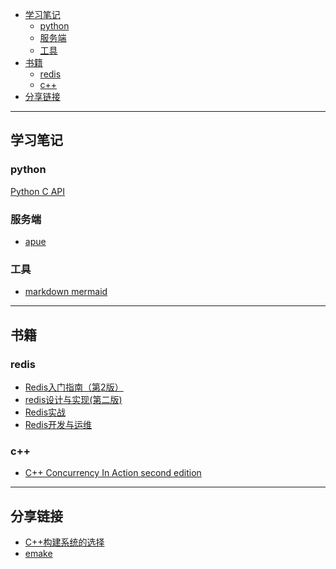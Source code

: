 
<!-- TOC -->

- [学习笔记](#学习笔记)
    - [python](#python)
    - [服务端](#服务端)
    - [工具](#工具)
- [书籍](#书籍)
    - [redis](#redis)
    - [c++](#c)
- [分享链接](#分享链接)

<!-- /TOC -->

---

## 学习笔记
### python
[Python C API](https://github.com/starlitnext/starlitnext.github.io/blob/main/python/python%20C%20API.md)

### 服务端
* [apue](https://github.com/starlitnext/starlitnext.github.io/blob/main/apue/apue.md)

### 工具
* [markdown mermaid](https://github.com/starlitnext/starlitnext.github.io/blob/main/markdown%E7%94%BB%E5%9B%BE.md)

---

## 书籍
### redis
* [Redis入门指南（第2版）](https://github.com/starlitnext/ebooks/blob/main/redis/Redis%E5%85%A5%E9%97%A8%E6%8C%87%E5%8D%97%EF%BC%88%E7%AC%AC2%E7%89%88%EF%BC%89.pdf)
* [redis设计与实现(第二版)](https://github.com/starlitnext/ebooks/blob/main/redis/redis%E8%AE%BE%E8%AE%A1%E4%B8%8E%E5%AE%9E%E7%8E%B0(%E7%AC%AC%E4%BA%8C%E7%89%88).pdf)
* [Redis实战](https://github.com/starlitnext/ebooks/blob/main/redis/Redis%E5%AE%9E%E6%88%98.pdf)
* [Redis开发与运维](https://github.com/starlitnext/ebooks/blob/main/redis/Redis%E5%BC%80%E5%8F%91%E4%B8%8E%E8%BF%90%E7%BB%B4.pdf)

### c++
* [C++ Concurrency In Action second edition](https://www.bookstack.cn/read/CPP-Concurrency-In-Action-2ed-2019/README.md)


---

## 分享链接
* [C++构建系统的选择](https://www.jianshu.com/p/31bf731fec22)
* [emake](https://github.com/skywind3000/emake)
